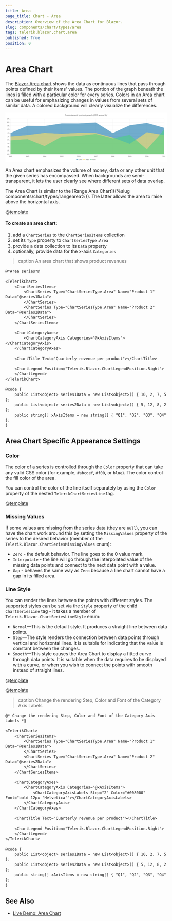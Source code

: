 ```yaml
---
title: Area
page_title: Chart - Area
description: Overview of the Area Chart for Blazor.
slug: components/chart/types/area
tags: telerik,blazor,chart,area
published: True
position: 0
---
```


# Area Chart

The <a href="https://www.telerik.com/blazor-ui/area-chart" target="_blank">Blazor Area chart</a> shows the data as continuous lines that pass through points defined by their items' values. The portion of the graph beneath the lines is filled with a particular color for every series. Colors in an Area chart can be useful for emphasizing changes in values from several sets of similar data. A colored background will clearly visualize the differences.

![area chart](images/area-chart.png)

An Area chart emphasizes the volume of money, data or any other unit that the given series has encompassed. When backgrounds are semi-transparent, it lets the user clearly see where different sets of data overlap.

The Area Chart is similar to the [Range Area Chart]({%slug components/chart/types/rangearea%}). The latter allows the area to raise above the horizontal axis.

@[template](/_contentTemplates/chart/link-to-basics.md#understand-basics-and-databinding-first)

#### To create an area chart:

1. add a `ChartSeries` to the `ChartSeriesItems` collection
2. set its `Type` property to `ChartSeriesType.Area`
3. provide a data collection to its `Data` property
4. optionally, provide data for the x-axis `Categories`


>caption An area chart that shows product revenues

````CSHTML
@*Area series*@

<TelerikChart>
    <ChartSeriesItems>
        <ChartSeries Type="ChartSeriesType.Area" Name="Product 1" Data="@series1Data">
        </ChartSeries>
        <ChartSeries Type="ChartSeriesType.Area" Name="Product 2" Data="@series2Data">
        </ChartSeries>
    </ChartSeriesItems>

    <ChartCategoryAxes>
        <ChartCategoryAxis Categories="@xAxisItems"></ChartCategoryAxis>
    </ChartCategoryAxes>

    <ChartTitle Text="Quarterly revenue per product"></ChartTitle>

    <ChartLegend Position="Telerik.Blazor.ChartLegendPosition.Right">
    </ChartLegend>
</TelerikChart>

@code {
    public List<object> series1Data = new List<object>() { 10, 2, 7, 5 };
    public List<object> series2Data = new List<object>() { 5, 12, 8, 2 };
    public string[] xAxisItems = new string[] { "Q1", "Q2", "Q3", "Q4" };
}
````


## Area Chart Specific Appearance Settings

### Color

The color of a series is controlled through the `Color` property that can take any valid CSS color (for example, `#abcdef`, `#f00`, or `blue`). The color control the fill color of the area.

You can control the color of the line itself separately by using the `Color` property of the nested `TelerikChartSeriesLine` tag.

@[template](/_contentTemplates/chart/link-to-basics.md#opacity-area-bubble)

### Missing Values

If some values are missing from the series data (they are `null`), you can have the chart work around this by setting the `MissingValues` property of the series to the desired behavior (member of the `Telerik.Blazor.ChartSeriesMissingValues` enum):

* `Zero` - the default behavior. The line goes to the 0 value mark.
* `Interpolate` - the line will go through the interpolated value of the missing data points and connect to the next data point with a value.
* `Gap` - behaves the same way as `Zero` because a line chart cannot have a gap in its filled area.


### Line Style

You can render the lines between the points with different styles. The supported styles can be set via the `Style` property of the child `ChartSeriesLine` tag - it takes a member of `Telerik.Blazor.ChartSeriesLineStyle` enum:

* `Normal`—This is the default style. It produces a straight line between data points.
* `Step`—The style renders the connection between data points through vertical and horizontal lines. It is suitable for indicating that the value is constant between the changes.
* `Smooth`—This style causes the Area Chart to display a fitted curve through data points. It is suitable when the data requires to be displayed with a curve, or when you wish to connect the points with smooth instead of straight lines.

@[template](/_contentTemplates/chart/link-to-basics.md#configurable-nested-chart-settings)

@[template](/_contentTemplates/chart/link-to-basics.md#configurable-nested-chart-settings-categorical)

>caption Change the rendering Step, Color and Font of the Category Axis Labels

````CSHTML
@* Change the rendering Step, Color and Font of the Category Axis Labels *@

<TelerikChart>
    <ChartSeriesItems>
        <ChartSeries Type="ChartSeriesType.Area" Name="Product 1" Data="@series1Data">
        </ChartSeries>
        <ChartSeries Type="ChartSeriesType.Area" Name="Product 2" Data="@series2Data">
        </ChartSeries>
    </ChartSeriesItems>

    <ChartCategoryAxes>
        <ChartCategoryAxis Categories="@xAxisItems">
            <ChartCategoryAxisLabels Step="2" Color="#008000" Font="bold 12px 'Helvetica'"></ChartCategoryAxisLabels>
        </ChartCategoryAxis>
    </ChartCategoryAxes>

    <ChartTitle Text="Quarterly revenue per product"></ChartTitle>

    <ChartLegend Position="Telerik.Blazor.ChartLegendPosition.Right">
    </ChartLegend>
</TelerikChart>

@code {
    public List<object> series1Data = new List<object>() { 10, 2, 7, 5 };
    public List<object> series2Data = new List<object>() { 5, 12, 8, 2 };
    public string[] xAxisItems = new string[] { "Q1", "Q2", "Q3", "Q4" };
}
````


## See Also

  * [Live Demo: Area Chart](https://demos.telerik.com/blazor-ui/chart/area-chart)
